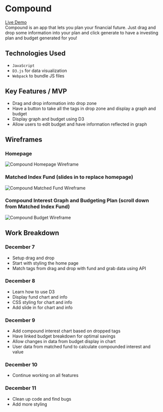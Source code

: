 # Compound
[Live Demo](#)  
Compound is an app that lets you plan your financial future. Just drag and drop some information into your plan and click generate to have a investing plan and budget generated for you!

## Technologies Used
* `JavaScript` 
* `D3.js` for data visualization
* `Webpack` to bundle JS files

## Key Features / MVP
* Drag and drop information into drop zone
* Have a button to take all the tags in drop zone and display a graph and budget
* Display graph and budget using D3
* Allow users to edit budget and have information reflected in graph

## Wireframes
### Homepage
![Compound Homepage Wireframe](https://i.imgur.com/aZ5No1Z.png)

### Matched Index Fund (slides in to replace homepage)
![Compound Matched Fund Wireframe](https://i.imgur.com/Y9KjQtj.png)

### Compound Interest Graph and Budgeting Plan (scroll down from Matched Index Fund)
![Compound Budget Wireframe](https://i.imgur.com/z5yqy1M.png)

## Work Breakdown
### December 7
* Setup drag and drop
* Start with styling the home page
* Match tags from drag and drop with fund and grab data using API

### December 8
* Learn how to use D3 
* Display fund chart and info
* CSS styling for chart and info
* Add slide in for chart and info

### December 9
* Add compound interest chart based on dropped tags
* Have linked budget breakdown for optimal savings
* Allow changes in data from budget display in chart
* User data from matched fund to calculate compounded interest and value

### December 10 
* Continue working on all features

### December 11
* Clean up code and find bugs
* Add more styling
